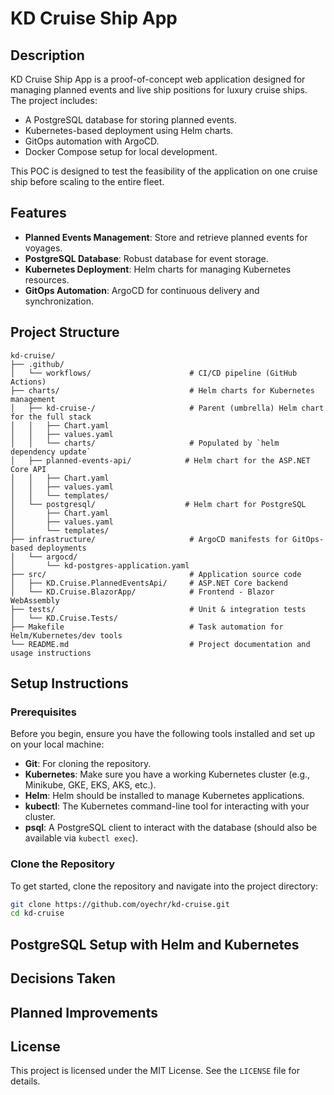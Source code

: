 ﻿# KD Cruise Ship App

## Description
KD Cruise Ship App is a proof-of-concept web application designed for managing planned events and live ship positions for luxury cruise ships. The project includes:
-	A PostgreSQL database for storing planned events.
-	Kubernetes-based deployment using Helm charts.
-	GitOps automation with ArgoCD.
-	Docker Compose setup for local development.

This POC is designed to test the feasibility of the application on one cruise ship before scaling to the entire fleet.


## Features 

- **Planned Events Management**: Store and retrieve planned events for voyages.
- **PostgreSQL Database**: Robust database for event storage.
- **Kubernetes Deployment**: Helm charts for managing Kubernetes resources.
- **GitOps Automation**: ArgoCD for continuous delivery and synchronization.



## Project Structure 
````
kd-cruise/
├── .github/
│   └── workflows/                      # CI/CD pipeline (GitHub Actions)
├── charts/                             # Helm charts for Kubernetes management
│   ├── kd-cruise-/                     # Parent (umbrella) Helm chart for the full stack
│   │   ├── Chart.yaml
│   │   ├── values.yaml
│   │   └── charts/                     # Populated by `helm dependency update`
│   ├── planned-events-api/            # Helm chart for the ASP.NET Core API
│   │   ├── Chart.yaml
│   │   ├── values.yaml
│   │   └── templates/
│   └── postgresql/                    # Helm chart for PostgreSQL
│       ├── Chart.yaml
│       ├── values.yaml
│       └── templates/
├── infrastructure/                     # ArgoCD manifests for GitOps-based deployments
│   └── argocd/
│       └── kd-postgres-application.yaml
├── src/                                # Application source code
│   ├── KD.Cruise.PlannedEventsApi/     # ASP.NET Core backend
│   └── KD.Cruise.BlazorApp/            # Frontend - Blazor WebAssembly
├── tests/                              # Unit & integration tests
│   └── KD.Cruise.Tests/
├── Makefile                            # Task automation for Helm/Kubernetes/dev tools
└── README.md                           # Project documentation and usage instructions
````

## Setup Instructions

### Prerequisites

Before you begin, ensure you have the following tools installed and set up on your local machine:

- **Git**: For cloning the repository.
- **Kubernetes**: Make sure you have a working Kubernetes cluster (e.g., Minikube, GKE, EKS, AKS, etc.).
- **Helm**: Helm should be installed to manage Kubernetes applications.
- **kubectl**: The Kubernetes command-line tool for interacting with your cluster.
- **psql**: A PostgreSQL client to interact with the database (should also be available via `kubectl exec`).

### Clone the Repository

To get started, clone the repository and navigate into the project directory:

```bash
git clone https://github.com/oyechr/kd-cruise.git
cd kd-cruise
```


## PostgreSQL Setup with Helm and Kubernetes

















## Decisions Taken





## Planned Improvements



## License

This project is licensed under the MIT License. See the `LICENSE` file for details.